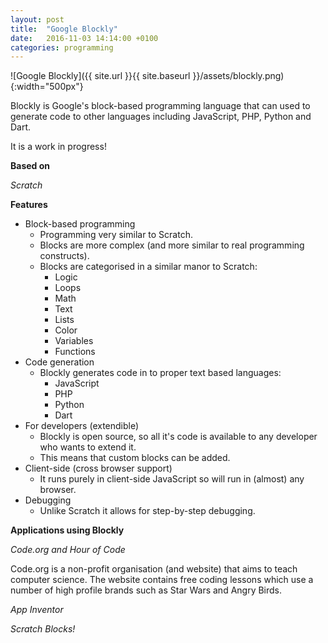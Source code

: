 ```yaml
---
layout: post
title:  "Google Blockly"
date:   2016-11-03 14:14:00 +0100
categories: programming
---
```


![Google Blockly]({{ site.url }}{{ site.baseurl }}/assets/blockly.png){:width="500px"}

Blockly is Google's block-based programming language that can used to generate code to other languages including JavaScript, PHP, Python and Dart.

It is a work in progress!

**Based on**

*Scratch*

**Features**

- Block-based programming
	- Programming very similar to Scratch.
	- Blocks are more complex (and more similar to real programming constructs).
	- Blocks are categorised in a similar manor to Scratch:
		- Logic
		- Loops
		- Math
		- Text
		- Lists
		- Color
		- Variables
		- Functions
- Code generation
	- Blockly generates code in to proper text based languages:
		- JavaScript
		- PHP
		- Python
		- Dart
- For developers (extendible)
	- Blockly is open source, so all it's code is available to any developer who wants to extend it.
	- This means that custom blocks can be added.
- Client-side (cross browser support)
	- It runs purely in client-side JavaScript so will run in (almost) any browser.
- Debugging
	- Unlike Scratch it allows for step-by-step debugging.

**Applications using Blockly**

*Code.org and Hour of Code*

Code.org is a non-profit organisation (and website) that aims to teach computer science. The website contains free coding lessons which use a number of high profile brands such as Star Wars and Angry Birds.

*App Inventor*



*Scratch Blocks!*
